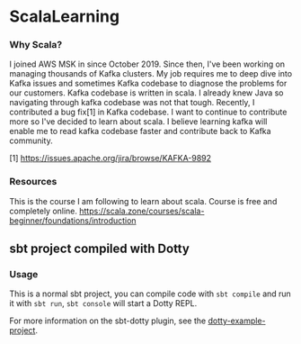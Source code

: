 # ScalaLearning
### Why Scala?
I joined AWS MSK in since October 2019. Since then, I've been working on managing thousands of Kafka clusters.
My job requires me to deep dive into Kafka issues and sometimes Kafka codebase to diagnose the problems for our customers.
Kafka codebase is written in scala. I already knew Java so navigating through kafka codebase was not that tough. 
Recently, I contributed a bug fix[1] in Kafka codebase. I want to continue to contribute more so I've decided to learn about scala.
I believe learning kafka will enable me to read kafka codebase faster and contribute back to Kafka community.

[1] https://issues.apache.org/jira/browse/KAFKA-9892

### Resources
This is the course I am following to learn about scala. Course is free and completely online.
https://scala.zone/courses/scala-beginner/foundations/introduction


## sbt project compiled with Dotty

### Usage

This is a normal sbt project, you can compile code with `sbt compile` and run it
with `sbt run`, `sbt console` will start a Dotty REPL.

For more information on the sbt-dotty plugin, see the
[dotty-example-project](https://github.com/lampepfl/dotty-example-project/blob/master/README.md).
